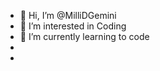 - 👋 Hi, I’m @MilliDGemini
- 👀 I’m interested in Coding
- 🌱 I’m currently learning to code
-
- 

<!---
MilliDGemini/MilliDGemini is a ✨ special ✨ repository because its `README.md` (this file) appears on your GitHub profile.
You can click the Preview link to take a look at your changes.
--->

